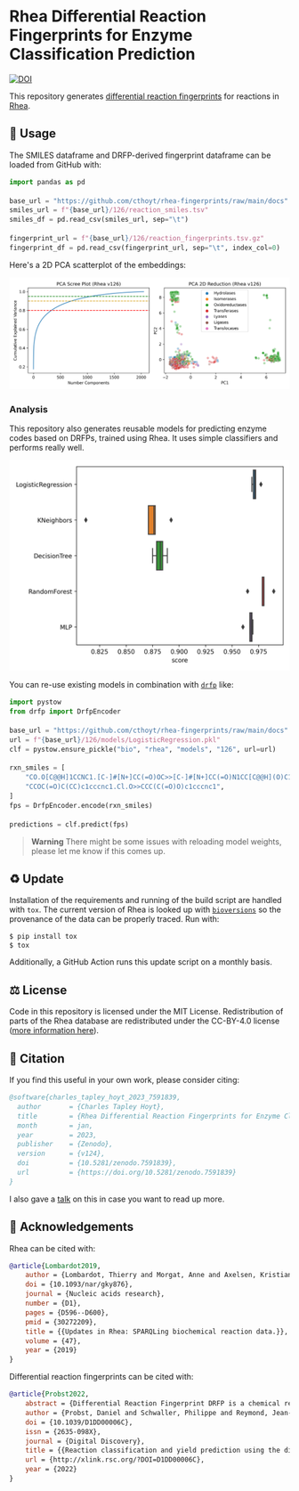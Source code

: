 # Rhea Differential Reaction Fingerprints for Enzyme Classification Prediction

[![DOI](https://zenodo.org/badge/400263430.svg)](https://zenodo.org/badge/latestdoi/400263430)

This repository
generates [differential reaction fingerprints](https://github.com/reymond-group/drfp) for reactions
in [Rhea](https://www.rhea-db.org).

## 🚀 Usage

The SMILES dataframe and DRFP-derived fingerprint dataframe can be loaded from GitHub with:

```python
import pandas as pd

base_url = "https://github.com/cthoyt/rhea-fingerprints/raw/main/docs"
smiles_url = f"{base_url}/126/reaction_smiles.tsv"
smiles_df = pd.read_csv(smiles_url, sep="\t")

fingerprint_url = f"{base_url}/126/reaction_fingerprints.tsv.gz"
fingerprint_df = pd.read_csv(fingerprint_url, sep="\t", index_col=0)
```

Here's a 2D PCA scatterplot of the embeddings:

![Scatterplot of DRFPs](docs/126/scatter.png)

### Analysis

This repository also generates reusable models for predicting enzyme codes based on DRFPs, trained
using Rhea. It uses simple classifiers and performs really well.

![Scatterplot of classifier results](docs/126/models/clf_results.png)

You can re-use existing models in combination with [`drfp`](https://github.com/reymond-group/drfp) like:

```python
import pystow
from drfp import DrfpEncoder

base_url = "https://github.com/cthoyt/rhea-fingerprints/raw/main/docs"
url = f"{base_url}/126/models/LogisticRegression.pkl"
clf = pystow.ensure_pickle("bio", "rhea", "models", "126", url=url)

rxn_smiles = [
    "CO.O[C@@H]1CCNC1.[C-]#[N+]CC(=O)OC>>[C-]#[N+]CC(=O)N1CC[C@@H](O)C1",
    "CCOC(=O)C(CC)c1cccnc1.Cl.O>>CCC(C(=O)O)c1cccnc1",
]
fps = DrfpEncoder.encode(rxn_smiles)

predictions = clf.predict(fps)
```

> **Warning**
> There might be some issues with reloading model weights, please let me know if this comes up.

## ♻️ Update

Installation of the requirements and running of the build script are handled with `tox`. The current
version of Rhea is looked up with [`bioversions`](https://github.com/cthoyt/bioversions) so the
provenance of the data can be properly traced. Run with:

```shell
$ pip install tox
$ tox
```

Additionally, a GitHub Action runs this update script on a monthly basis.

## ⚖️ License

Code in this repository is licensed under the MIT License. Redistribution of parts of the Rhea
database are redistributed under the CC-BY-4.0
license ([more information here](https://www.rhea-db.org/help/license-disclaimer)).

## 📖 Citation

If you find this useful in your own work, please consider citing:

```bibtex
@software{charles_tapley_hoyt_2023_7591839,
  author       = {Charles Tapley Hoyt},
  title        = {Rhea Differential Reaction Fingerprints for Enzyme Classification Prediction},
  month        = jan,
  year         = 2023,
  publisher    = {Zenodo},
  version      = {v124},
  doi          = {10.5281/zenodo.7591839},
  url          = {https://doi.org/10.5281/zenodo.7591839}
}
```

I also gave a [talk](https://bit.ly/really-cool-representations) on this in case you want to read up more.

## 🙏 Acknowledgements

Rhea can be cited with:

```bibtex
@article{Lombardot2019,
    author = {Lombardot, Thierry and Morgat, Anne and Axelsen, Kristian B and Aimo, Lucila and Hyka-Nouspikel, Nevila and Niknejad, Anne and Ignatchenko, Alex and Xenarios, Ioannis and Coudert, Elisabeth and Redaschi, Nicole and Bridge, Alan},
    doi = {10.1093/nar/gky876},
    journal = {Nucleic acids research},
    number = {D1},
    pages = {D596--D600},
    pmid = {30272209},
    title = {{Updates in Rhea: SPARQLing biochemical reaction data.}},
    volume = {47},
    year = {2019}
}
```

Differential reaction fingerprints can be cited with:

```bibtex
@article{Probst2022,
    abstract = {Differential Reaction Fingerprint DRFP is a chemical reaction fingerprint enabling simple machine learning models running on standard hardware to reach DFT- and deep learning-based accuracies in reaction yield prediction and reaction classification.},
    author = {Probst, Daniel and Schwaller, Philippe and Reymond, Jean-Louis},
    doi = {10.1039/D1DD00006C},
    issn = {2635-098X},
    journal = {Digital Discovery},
    title = {{Reaction classification and yield prediction using the differential reaction fingerprint DRFP}},
    url = {http://xlink.rsc.org/?DOI=D1DD00006C},
    year = {2022}
}
```

